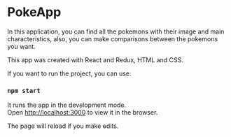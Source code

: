 # PokeApp

In this application, you can find all the pokemons with their image and main characteristics, also, you can make comparisons between the pokemons you want.

This app was created with React and Redux, HTML and CSS.

If you want to run the project, you can use:

### `npm start`

It runs the app in the development mode.\
Open [http://localhost:3000](http://localhost:3000) to view it in the browser.

The page will reload if you make edits.

